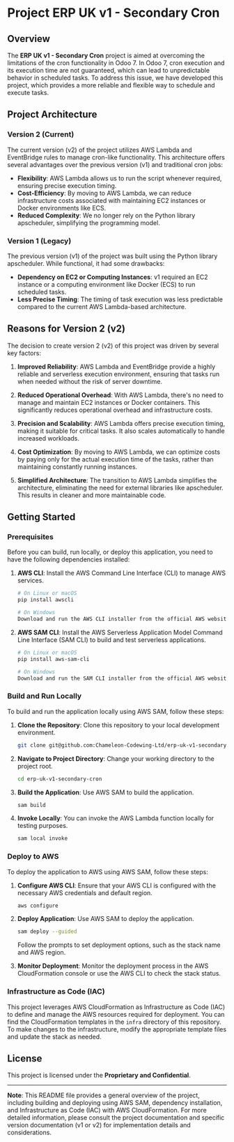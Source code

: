 # Project ERP UK v1 - Secondary Cron

## Overview

The **ERP UK v1 - Secondary Cron** project is aimed at overcoming the limitations of the cron functionality in Odoo 7. In Odoo 7, cron execution and its execution time are not guaranteed, which can lead to unpredictable behavior in scheduled tasks. To address this issue, we have developed this project, which provides a more reliable and flexible way to schedule and execute tasks.

## Project Architecture

### Version 2 (Current)

The current version (v2) of the project utilizes AWS Lambda and EventBridge rules to manage cron-like functionality. This architecture offers several advantages over the previous version (v1) and traditional cron jobs:

- **Flexibility**: AWS Lambda allows us to run the script whenever required, ensuring precise execution timing.
- **Cost-Efficiency**: By moving to AWS Lambda, we can reduce infrastructure costs associated with maintaining EC2 instances or Docker environments like ECS.
- **Reduced Complexity**: We no longer rely on the Python library apscheduler, simplifying the programming model.

### Version 1 (Legacy)

The previous version (v1) of the project was built using the Python library apscheduler. While functional, it had some drawbacks:

- **Dependency on EC2 or Computing Instances**: v1 required an EC2 instance or a computing environment like Docker (ECS) to run scheduled tasks.
- **Less Precise Timing**: The timing of task execution was less predictable compared to the current AWS Lambda-based architecture.

## Reasons for Version 2 (v2)

The decision to create version 2 (v2) of this project was driven by several key factors:

1. **Improved Reliability**: AWS Lambda and EventBridge provide a highly reliable and serverless execution environment, ensuring that tasks run when needed without the risk of server downtime.

2. **Reduced Operational Overhead**: With AWS Lambda, there's no need to manage and maintain EC2 instances or Docker containers. This significantly reduces operational overhead and infrastructure costs.

3. **Precision and Scalability**: AWS Lambda offers precise execution timing, making it suitable for critical tasks. It also scales automatically to handle increased workloads.

4. **Cost Optimization**: By moving to AWS Lambda, we can optimize costs by paying only for the actual execution time of the tasks, rather than maintaining constantly running instances.

5. **Simplified Architecture**: The transition to AWS Lambda simplifies the architecture, eliminating the need for external libraries like apscheduler. This results in cleaner and more maintainable code.

## Getting Started

### Prerequisites

Before you can build, run locally, or deploy this application, you need to have the following dependencies installed:

1. **AWS CLI**: Install the AWS Command Line Interface (CLI) to manage AWS services.

   ```bash
   # On Linux or macOS
   pip install awscli

   # On Windows
   Download and run the AWS CLI installer from the official AWS website.
   ```

2. **AWS SAM CLI**: Install the AWS Serverless Application Model Command Line Interface (SAM CLI) to build and test serverless applications.

   ```bash
   # On Linux or macOS
   pip install aws-sam-cli

   # On Windows
   Download and run the SAM CLI installer from the official AWS website.
   ```

### Build and Run Locally

To build and run the application locally using AWS SAM, follow these steps:

1. **Clone the Repository**: Clone this repository to your local development environment.

   ```bash
   git clone git@github.com:Chameleon-Codewing-Ltd/erp-uk-v1-secondary-cron.git
   ```

2. **Navigate to Project Directory**: Change your working directory to the project root.

   ```bash
   cd erp-uk-v1-secondary-cron
   ```

3. **Build the Application**: Use AWS SAM to build the application.

   ```bash
   sam build
   ```

4. **Invoke Locally**: You can invoke the AWS Lambda function locally for testing purposes.

   ```bash
   sam local invoke
   ```

### Deploy to AWS

To deploy the application to AWS using AWS SAM, follow these steps:

1. **Configure AWS CLI**: Ensure that your AWS CLI is configured with the necessary AWS credentials and default region.

   ```bash
   aws configure
   ```

2. **Deploy Application**: Use AWS SAM to deploy the application.

   ```bash
   sam deploy --guided
   ```

   Follow the prompts to set deployment options, such as the stack name and AWS region.

3. **Monitor Deployment**: Monitor the deployment process in the AWS CloudFormation console or use the AWS CLI to check the stack status.

### Infrastructure as Code (IAC)

This project leverages AWS CloudFormation as Infrastructure as Code (IAC) to define and manage the AWS resources required for deployment. You can find the CloudFormation templates in the `infra` directory of this repository. To make changes to the infrastructure, modify the appropriate template files and update the stack as needed.

## License

This project is licensed under the **Proprietary and Confidential**.

---

**Note**: This README file provides a general overview of the project, including building and deploying using AWS SAM, dependency installation, and Infrastructure as Code (IAC) with AWS CloudFormation. For more detailed information, please consult the project documentation and specific version documentation (v1 or v2) for implementation details and considerations.